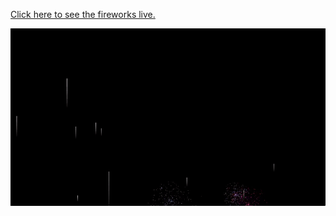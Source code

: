 [Click here to see the fireworks live.](https://lukedarling.github.io/Fireworks/fireworks.html)

[![image](https://github.com/LukeDarling/Fireworks/blob/main/fireworks.gif)](https://lukedarling.github.io/Fireworks/fireworks.html)
